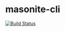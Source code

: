 # masonite-cli

[![Build Status](https://travis-ci.org/josephmancuso/masonite-cli.svg?branch=master)](https://travis-ci.org/MasoniteFramework/cli.svg?branch=master)
